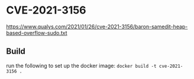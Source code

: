 # CVE-2021-3156

https://www.qualys.com/2021/01/26/cve-2021-3156/baron-samedit-heap-based-overflow-sudo.txt

## Build

run the following to set up the docker image:
`docker build -t cve-2021-3156 .`

